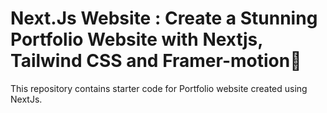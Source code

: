 # Next.Js Website : Create a Stunning Portfolio Website with Nextjs, Tailwind CSS and Framer-motion🌟

<!-- ![GitHub stars](https://img.shields.io/github/stars/codebucks27/Next.js-portfolio_v2?style=social&logo=ApacheSpark&label=Stars)&nbsp;&nbsp;
![GitHub forks](https://img.shields.io/github/forks/codebucks27/Next.js-portfolio_v2?style=social&logo=KashFlow&maxAge=3600)&nbsp;&nbsp;
![Github Followers](https://img.shields.io/github/followers/codebucks27.svg?style=social&label=Follow)&nbsp;&nbsp;<br /> -->

This repository contains starter code for Portfolio website created using NextJs. <br />

<!-- For Demo and Final Code checkout following link👇: <br />
[Nextjs Portfolio Website](https://devdreaming.com//videos/nextjs-tutorial-build-portfolio-tailwind-css-framer-motion) <br />

If you want to learn how to create it please follow below tutorial👇: <br />
https://youtu.be/Yw7yWHigGKI <br />
[![YouTube Video Views](https://img.shields.io/youtube/views/Yw7yWHigGKI?style=social)](https://youtu.be/Yw7yWHigGKI)<br /> -->

<!-- <h3 align="left">▶ Support me via:</h3><br />
<p><a href="https://www.buymeacoffee.com/CodeBucks" target="_blank"> <img  src="https://www.buymeacoffee.com/assets/img/guidelines/download-assets-sm-1.svg" height="50" width="210" alt="CodeBucks" ></img></a></p><br />

### Images of The Portfolio Website:

![Nextjs Portfolio Website](https://github.com/codebucks27/Next.js-portfolio_v2/blob/main/website%20images/home-light-desktop.png)
![Nextjs Portfolio Website Dark Mode](https://github.com/codebucks27/Next.js-portfolio_v2/blob/main/website%20images/home-dark-desktop.png)
![Next.js Portfolio Website](https://github.com/codebucks27/Next.js-portfolio_v2/blob/main/website%20images/about-light-desktop.png)
![Next js Portfolio Website](https://github.com/codebucks27/Next.js-portfolio_v2/blob/main/website%20images/projects-dark-desktop.png)
![Portfolio Website In Next.js](https://github.com/codebucks27/Next.js-portfolio_v2/blob/main/website%20images/articles-light-desktop.png)
![Responsive Portfolio Website In Nextjs](https://github.com/codebucks27/Next.js-portfolio_v2/blob/main/website%20images/about-light-mobile.png)
![Responsive Portfolio Website In Next js](https://github.com/codebucks27/Next.js-portfolio_v2/blob/main/website%20images/projects-light-mobile.png)
![Mobile Responsive Portfolio Website In Next.js](https://github.com/codebucks27/Next.js-portfolio_v2/blob/main/website%20images/articles-light-mobile.png) -->


<!-- ### Resources Used in This Project

- Profile image in the home page created by using https://www.midjourney.com/ tool.
- Profile image in the about page by [Albert Dera](https://unsplash.com/@albertdera?utm_source=unsplash&utm_medium=referral&utm_content=creditCopyText) 
on [Unsplash](https://unsplash.com/photos/ILip77SbmOE?utm_source=unsplash&utm_medium=referral&utm_content=creditCopyText).
- Fonts from https://fonts.google.com/ <br />
- Icons from https://iconify.design/ <br />
- LightBulb Svg from https://lukaszadam.com/illustrations <br />

### External Libraries used in this project:

- [framer-motion](https://www.framer.com/motion/) <br />
- [Tailwind css](https://tailwindcss.com/) <br />

 -->
